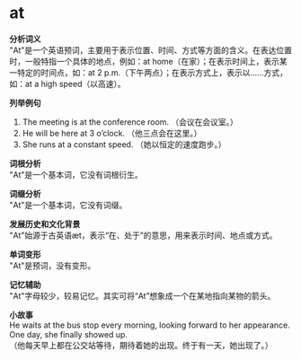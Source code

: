 # at

**分析词义**  
"At"是一个英语预词，主要用于表示位置、时间、方式等方面的含义。在表达位置时，一般特指一个具体的地点，例如：at home（在家）；在表示时间上，表示某一特定的时间点，如：at 2 p.m.（下午两点）；在表示方式上，表示以……方式，如：at a high speed（以高速）。

  

**列举例句**

  

1.  The meeting is at the conference room. （会议在会议室。）
2.  He will be here at 3 o’clock. （他三点会在这里。）
3.  She runs at a constant speed. （她以恒定的速度跑步。）

  

**词根分析**  
"At"是一个基本词，它没有词根衍生。

  

**词缀分析**  
"At"是一个基本词，它没有词缀。

  

**发展历史和文化背景**  
"At"始源于古英语æt，表示“在、处于”的意思，用来表示时间、地点或方式。

  

**单词变形**  
"At"是预词，没有变形。

  

**记忆辅助**  
"At"字母较少，较易记忆。其实可将“At”想象成一个在某地指向某物的箭头。

  

**小故事**  
He waits at the bus stop every morning, looking forward to her appearance. One day, she finally showed up.  
（他每天早上都在公交站等待，期待着她的出现。终于有一天，她出现了。）
